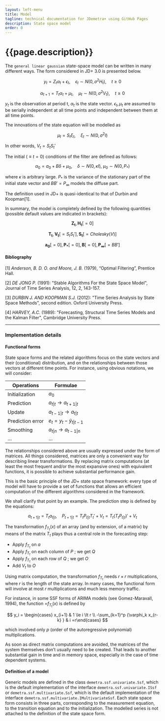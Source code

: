 ```yaml
---
layout: left-menu
title: Model
tagline: technical documentation for JDemetra+ using GitHub Pages
description: State space model
order: 0
---
```


# {{page.description}}

The `general linear gaussian` state-space model can be written in many different ways. The form considered in JD+ 3.0 is presented below.

$$ y_t = Z_t \alpha_t + \epsilon_t,\quad \epsilon_t \sim N\left(0, \sigma^2 H_t\right),\quad t \ge 0 $$

$$ \alpha_{t+1} = T_t \alpha_t + \mu_t, \quad \mu_t \sim N \left(0, \sigma^2 V_t \right),\quad t \ge 0 $$

$y_t$  is the observation at period t, $\alpha_t$  is the state vector.
$\epsilon_t, \mu_t$ are assumed to be serially independent at all time points and independent between them at all time points.  

The innovations of the state equation will be modelled as

$$ \mu_t = S_t \xi_t, \quad \xi_t \sim N\left( 0, \sigma^2 I\right) $$

In other words, $V_t=S_t S_t'$

The initial ($\equiv t=0$) conditions of the filter are defined as follows:

$$ \alpha_{0} = a_{0} + B\delta + \mu_{0}, \quad \delta \sim N\left(0, \kappa I \right),\: \mu_{0} \sim N\left(0, P_*\right)$$

where  $\kappa$ is arbitrary large. $P_*$ is the variance of the stationary part of the initial state vector and $BB'=P_\infty$
models the diffuse part. 

The definition used in JD+ is quasi-identical to that of Durbin and Koopman[1].

In summary, the model is completely defined by the following quantities (possible default values are indicated in brackets):

$$ \mathbf{Z_t}, \mathbf{H_t} [=0] $$

$$ \mathbf{T_t}, \mathbf{V_t} [=S_t S_t'], \mathbf{S_t} [=Cholesky(V)] $$ 

$$ \mathbf{a_{0}}[=0], \mathbf{P_*} [=0], \mathbf{B} [=0], \mathbf{P_\infty} [=BB'] $$

#### Bibliography

[1] _Anderson, B. D. O. and Moore, J. B._ (1979), “Optimal Filtering”, Prentice Hall.

[2] _DE JONG P._ (1991): "Stable Algorithms For the State Space Model", Journal of Time Series Analysis, 12, 2, 143-157.

[3] _DURBIN J. AND KOOPMAN S.J._ (2012): "Time Series Analysis by State Space Methods", second edition. Oxford University Press.

[4] _HARVEY, A.C._ (1989): "Forecasting, Structural Time Series Models and the Kalman Filter", Cambridge University Press.

<hr>

### Implementation details

#### Functional forms

State space forms and the related algorithms focus on the state vectors and their (conditional) distribution, and on the relationships between those vectors at different time points. For instance, using obvious notations, we will consider:

| Operations | Formulae |
|--|--|
| Initialization | $a_0$ |
| Prediction | $a_{t \vert t}\rightarrow a_{t+1 \vert t}$ |
| Update | $a_{t-1 \vert t}\rightarrow a_{t \vert t}$ |
| Prediction error | $e_t=y_t- \hat y_{t \vert t-1}$ |
| Smoothing | $a_{t \vert n} \rightarrow a_{t-1\vert n}$ |
| … | ... |

The relationships considered above are usually expressed under the form of matrices.  All things considered, matrices are only a convenient way for describing linear transformations. By replacing matrix computations (at least the most frequent and/or the most expansive ones) with equivalent functions, it is possible to achieve substantial performance gain. 

This is the basic principle of the JD+ state space framework: every type of model will have to provide a set of functions that allows an efficient computation of the different algorithms considered in the framework.

We shall clarify that point by an example. The prediction step is defined by the equations:

$$ a_{t+1 \vert t}=T_t a_{t \vert t}, \quad P_{t+1 \vert t}=T_t P_{t \vert t} T_t'+V_t=T_t \left(T_t P_{t \vert t} \right)'+V_t $$

 The transformation $f_{T_t} (x)$ of an array (and by extension, of a matrix) by means of the matrix $T_t$ plays thus a central role in the forecasting step:

*  Apply $f_{T_t}$ on $a$
*  Apply $f_{T_t}$ on each column of $P$ ; we get $Q$
* Apply $f_{T_t}$ on each row of $Q$ ; we get $O$
* Add $V_t$ to $O$

Using matrix computation, the transformation $f_{T_t}$ needs $r \times r$ multiplications, where $r$  is the length of the state array. In many cases, the functional form will involve at most $r$ multiplications and much less memory traffic.

For instance, in some SSF forms of ARIMA models (see Gomez-Maravall, 1994), the function =$f_{T_t}(x)$ is defined by

$$ y_i = \begin{cases} x_{i+1} & 1 \le i \lt r  \\ -\sum_{k=1}^p {\varphi_k x_{r-k} } & i =r\end{cases} $$
 
which involved only $p$  (order of the autoregressive polynomial) multiplications.

As soon as direct matrix computations are avoided, the matrices of the system themselves don’t usually need to be created. That leads to another substantial gain in time and in memory space, especially in the case of time dependent systems.

#### Definition of a model

Generic models are defined in the class 
`demetra.ssf.univariate.Ssf`, which is the default implementation of the interface `demetra.ssf.univariate.ISsf` or `demetra.ssf.multivariate.Ssf`, which is the default implementation of the interface `demetra.ssf.multivariate.IMultivariateSsf`. Each state space form consists in three parts, corresponding to the measurement equation, to the transition equation and to the initialization. The modelled series is not attached to the definition of the state space form.

 